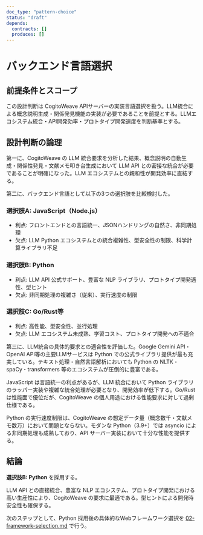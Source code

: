 ```yaml
---
doc_type: "pattern-choice"
status: "draft"
depends:
  contracts: []
  produces: []
---
```


# バックエンド言語選択

## 前提条件とスコープ

この設計判断は CogitoWeave APIサーバーの実装言語選択を扱う。LLM統合による概念説明生成・関係発見機能の実装が必要であることを前提とする。LLMエコシステム統合・API開発効率・プロトタイプ開発速度を判断基準とする。

## 設計判断の論理

第一に、CogitoWeave の LLM 統合要求を分析した結果、概念説明の自動生成・関係性発見・文献メモ叩き台生成において LLM API との密接な統合が必要であることが明確になった。LLM エコシステムとの親和性が開発効率に直結する。

第二に、バックエンド言語として以下の3つの選択肢を比較検討した。

### 選択肢A: JavaScript（Node.js）

- 利点: フロントエンドとの言語統一、JSONハンドリングの自然さ、非同期処理
- 欠点: LLM Python エコシステムとの統合複雑性、型安全性の制限、科学計算ライブラリ不足

### 選択肢B: Python

- 利点: LLM API 公式サポート、豊富な NLP ライブラリ、プロトタイプ開発適性、型ヒント
- 欠点: 非同期処理の複雑さ（従来）、実行速度の制限

### 選択肢C: Go/Rust等

- 利点: 高性能、型安全性、並行処理
- 欠点: LLM エコシステム未成熟、学習コスト、プロトタイプ開発への不適合

第三に、LLM統合の具体的要求との適合性を評価した。Google Gemini API・OpenAI API等の主要LLMサービスは Python での公式ライブラリ提供が最も充実している。テキスト処理・自然言語解析においても Python の NLTK・spaCy・transformers 等のエコシステムが圧倒的に豊富である。

JavaScript は言語統一の利点があるが、LLM 統合において Python ライブラリのラッパー実装や複雑な統合処理が必要となり、開発効率が低下する。Go/Rust は性能面で優位だが、CogitoWeave の個人用途における性能要求に対して過剰仕様である。

Python の実行速度制限は、CogitoWeave の想定データ量（概念数千・文献メモ数万）において問題とならない。モダンな Python（3.9+）では asyncio による非同期処理も成熟しており、API サーバー実装において十分な性能を提供する。

## 結論

**選択肢B: Python** を採用する。

LLM API との直接統合、豊富な NLP エコシステム、プロトタイプ開発における高い生産性により、CogitoWeave の要求に最適である。型ヒントによる開発時安全性も確保する。

次のステップとして、Python 採用後の具体的なWebフレームワーク選択を [02-framework-selection.md](02-framework-selection.md) で行う。
